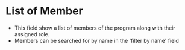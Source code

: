# List of Member
- This field show a list of members of the program along with their assigned role.
- Members can be searched for by name in the 'filter by name' field
